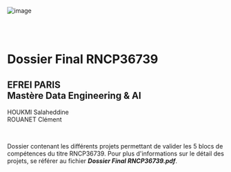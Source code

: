 ![image](https://github.com/user-attachments/assets/1b20088a-abd2-4b1d-b23b-963e9ae53024)

<br>
<br>

# Dossier Final RNCP36739

## EFREI PARIS <br> Mastère Data Engineering & AI 

HOUKMI Salaheddine  
ROUANET Clément  

<br>

Dossier contenant les différents projets permettant de valider les 5 blocs de compétences du titre RNCP36739. Pour plus d'informations sur le détail des projets, se référer au fichier ***Dossier Final RNCP36739.pdf***.
